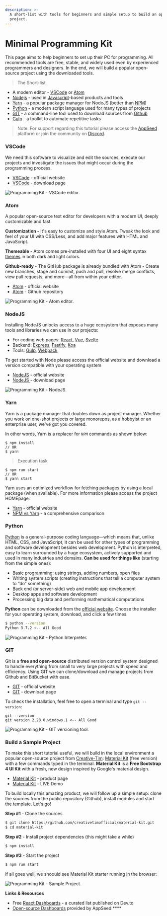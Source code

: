 ```yaml
---
description: >-
  A short-list with tools for beginners and simple setup to build an open-source
  project.
---
```


# Minimal Programming Kit

This page aims to help beginners to set up their PC for programming. All recommended tools are free, stable, and widely used even by experienced programmers and designers. In the end, we will build a popular open-source project using the downloaded tools.&#x20;

> The Short-list

* A modern editor - [VSCode](https://code.visualstudio.com/) or [Atom](https://atom.io/)
* [Nodejs](https://nodejs.org/en/) - used in [Javascript](https://developer.mozilla.org/en-US/docs/Web/JavaScript)-based products and tools
* [Yarn](https://yarnpkg.com/) - a popular package manager for NodeJS (better than [NPM](https://www.npmjs.com/))
* [Python](https://www.python.org/) - a modern script language used for many types of projects&#x20;
* [GIT](https://git-scm.com/) - a command-line tool used to download sources from [Github](https://github.com/)
* [Gulp](https://gulpjs.com/) - a toolkit to automate repetitive tasks&#x20;



> Note: For support regarding this tutorial please access the [AppSeed](https://appseed.us) platform or join the community on [Discord](https://discord.gg/fZC6hup).   &#x20;



### VSCode

We need this software to visualize and edit the sources, execute our projects and investigate the issues that might occur during the programming process.&#x20;

* [VSCode](https://code.visualstudio.com/) - official website
* [VSCode](https://code.visualstudio.com/Download) - download page

![Programming Kit - VSCode editor.](../../.gitbook/assets/programming-kit-vscode.jpg)



### Atom

A popular open-source text editor for developers with a modern UI, deeply customizable and fast.&#x20;

**Customization -** It's easy to customize and style Atom. Tweak the look and feel of your UI with CSS/Less, and add major features with HTML and JavaScript.

**Themeable** -  Atom comes pre-installed with four UI and eight syntax [themes](https://atom.io/themes) in both dark and light colors.

**Github-ready** - The GitHub package is already bundled with Atom - Create new branches, stage and commit, push and pull, resolve merge conflicts, view pull requests, and more—all from within your editor.

* [Atom](https://atom.io/) - official website
* [Atom](https://github.com/atom/atom) - Github repository  &#x20;

![Programming Kit - Atom editor.](../../.gitbook/assets/atom-code-editor.jpg)

###

### NodeJS

Installing NodeJS unlocks access to a huge ecosystem that exposes many tools and libraries we can use in our projects:

* For coding web pages: [React](https://reactjs.org/), [Vue](https://vuejs.org/), [Svelte](https://svelte.dev/)
* Backend: [Express](https://expressjs.com/), [Fastify](https://www.fastify.io/), [Koa](https://koajs.com/)
* Tools: [Gulp](https://gulpjs.com/), [Webpack](https://webpack.js.org/)

To get started with Node please access the official website and download a version compatible with your operating system

* &#x20;[NodeJS](https://nodejs.org/en/) - official website
* [NodeJS ](https://nodejs.org/en/download/)- download page

![Programming Kit - NodeJS.](../../.gitbook/assets/programming-kit-nodejs.jpg)

###

### Yarn

Yarn is a package manager that doubles down as project manager. Whether you work on one-shot projects or large monorepos, as a hobbyist or an enterprise user, we've got you covered.

In other words, Yarn is a replacer for `NPM` commands as shown below:

```
$ npm install
// OR
$ yarn
```

> Execution task

```
$ npm run start
// OR 
$ yarn start
```

Yarn uses an optimized workflow for fetching packages by using a local package (when available).  For more information please access the project HOMEpage:

* [Yarn](https://yarnpkg.com/) - official website
* [NPM vs Yarn](https://www.geeksforgeeks.org/difference-between-npm-and-yarn/) - a comprehensive comparison&#x20;



### Python&#x20;

[Python](https://www.python.org/) is a general-purpose coding language—which means that, unlike HTML, CSS, and JavaScript, it can be used for other types of programming and software development besides web development. Python is interpreted, easy to learn surrounded by a huge ecosystem, actively supported and used in many industries and domains. **Can be used for things like** (starting from the simple ones):&#x20;

* Basic programming: using strings, adding numbers, open files
* Writing system scripts (creating instructions that tell a computer system to “do” something)
* Back end (or server-side) web and mobile app development
* Desktop apps and software development
* Processing big data and performing mathematical computations

**Python** can be downloaded from the [official website](https://www.python.org/). Choose the installer for your operating system, download, and click a few times.

```bash
$ python --version
Python 3.7.2 <-- All Good
```

![Programming Kit - Python Interpreter.](../../.gitbook/assets/programming-kit-python.jpg)



### GIT

Git is a **free and open-source** distributed version control system designed to handle everything from small to very large projects with speed and efficiency. Using GIT we can clone/download and manage projects from Github and BitBucket with ease.&#x20;

* [GIT](https://git-scm.com/) - official website
* [GIT](https://git-scm.com/downloads) - download page

To check the installation,  feel free to open a terminal and type  `git --version`:

```
git --version
git version 2.28.0.windows.1 <-- All Good
```

![Programming Kit - GIT versioning tool.](../../.gitbook/assets/programming-kit-git.jpg)



### Build a Sample Project

To make this short tutorial useful, we will build in the local environment a popular open-source project from [Creative-Tim](https://bit.ly/3fKQZaL): [Material Kit](https://bit.ly/3u2lZc6) (free version) with a few commands typed in the terminal.  **Material Kit** is a **Free Bootstrap 4 UI Kit** with a fresh, new design inspired by Google's material design. &#x20;

* [Material Kit](https://bit.ly/3u2lZc6) - product page
* [Material Kit](https://bit.ly/2RMZDO4) - LIVE Demo&#x20;

To build locally this amazing product, we will follow up a simple setup: clone the sources from the public repository (Github), install modules and start the template. Let's go!

**Step #1** - Clone the sources

```bash
$ git clone https://github.com/creativetimofficial/material-kit.git
$ cd material-kit
```

&#x20;**Step #2** - Install project dependencies (this might take a while)

```bash
$ npm install
```

&#x20;**Step #3** - Start the project

```bash
$ npm run start
```

If all goes well, we shoould see Material Kit starter running in the browser:&#x20;

![Programming Kit - Sample Project.](../../.gitbook/assets/programming-kit-build-sample-materialkit.jpg)

**Links & Resources**

* Free [React Dashboards](https://dev.to/sm0ke/react-dashboards-open-source-apps-1c7j) - a curated list published on Dev.to
* [Open-source Dashboards](https://appseed.us/admin-dashboards/open-source) provided by AppSeed ****&#x20;
